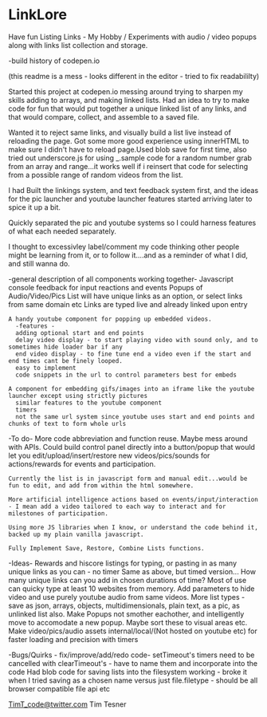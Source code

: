 # LinkLore
Have fun Listing Links - My Hobby / Experiments
with audio / video popups along with links list collection and storage.

-build history of codepen.io

(this readme is a mess - looks different in the editor - tried to fix readabililty)

Started this project at codepen.io messing around trying to sharpen my skills adding to arrays, and making linked lists.
Had an idea to try to make code for fun that would put together a unique linked list of any links, and that would compare, collect, and assemble to a saved file.

Wanted it to reject same links, and visually build a list live instead of reloading the page. Got some more good experience using innerHTML to make sure I didn't have to reload page.Used blob save for first time, also tried out underscore.js for using _.sample code for a random number grab from an array and range...it works well if i reinsert that code for selecting from a possible range of random videos from the list.

I had Built the linkings system, and text feedback system first, and the ideas for the pic launcher and youtube launcher features started arriving later to spice it up a bit.

Quickly separated the pic and youtube systems so I could harness features of what each needed separately.

I thought to excessivley label/comment my code thinking other people might be learning from it, or to follow it....and as a reminder of what I did, and still wanna do.

-general description of all components working together-
  Javascript console feedback for input reactions and events
  Popups of Audio/Video/Pics
  List will have unique links as an option, or select links from same domain etc
  Links are typed live and already linked upon entry

    A handy youtube component for popping up embedded videos.
      -features -
      adding optional start and end points
      delay video display - to start playing video with sound only, and to sometimes hide loader bar if any
      end video display - to fine tune end a video even if the start and end times cant be finely looped.
      easy to implement
      code snippets in the url to control parameters best for embeds

    A component for embedding gifs/images into an iframe like the youtube launcher except using strictly pictures
      similar features to the youtube component
      timers
      not the same url system since youtube uses start and end points and chunks of text to form whole urls
  
  -To do-
    More code abbreviation and function reuse.
    Maybe mess around with APIs.
    Could build control panel directly into a button/popup that would let you edit/upload/insert/restore new videos/pics/sounds for actions/rewards for events and participation.
    
    Currently the list is in javascript form and manual edit...would be fun to edit, and add from within the html somewhere.
    
    More artificial intelligence actions based on events/input/interaction - I mean add a video tailored to each way to interact and for milestones of participation.
    
    Using more JS libraries when I know, or understand the code behind it, backed up my plain vanilla javascript.
    
    Fully Implement Save, Restore, Combine Lists functions.
    
  -Ideas-
    Rewards and hiscore listings for typing, or pasting in as many unique links as you can - no timer
    Same as above, but timed version...
        How many unique links can you add in chosen durations of time? Most of use can quicky type at least 10 websites from memory.
    Add parameters to hide video and use purely youtube audio from same videos.
    More list types - save as json, arrays, objects, multidimensionals, plain text, as a pic, as unlinked list also.
    Make Popups not smother eachother, and intelligently move to accomodate a new popup. Maybe sort these to visual areas etc.
    Make video/pics/audio assets internal/local/(Not hosted on youtube etc) for faster loading and precision with timers
        
  -Bugs/Quirks - fix/improve/add/redo code-
    setTimeout's timers need to be cancelled with clearTimeout's - have to name them and incorporate into the code
    Had blob code for saving lists into the filesystem working - broke it when I tried saving as a chosen name versus just file.filetype - should be all browser compatible file api etc

TimT_code@twitter.com
Tim Tesner
